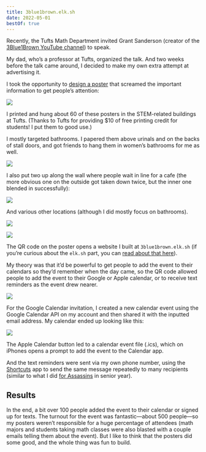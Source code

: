 ```yaml
---
title: 3blue1brown.elk.sh
date: 2022-05-01
bestOf: true
---
```


Recently, the Tufts Math Department invited Grant Sanderson (creator of the [3Blue1Brown YouTube channel](https://youtube.com/3blue1brown)) to speak.

My dad, who’s a professor at Tufts, organized the talk. And two weeks before the talk came around, I decided to make my own extra attempt at advertising it.

I took the opportunity to [design a poster](/posters) that screamed the important information to get people’s attention:

![](/posts/3blue1brown/167007241-f995fc6b-5154-40b1-b240-ff13209b0ac4.png)

I printed and hung about 60 of these posters in the STEM-related buildings at Tufts. (Thanks to Tufts for providing $10 of free printing credit for students! I put them to good use.)

I mostly targeted bathrooms. I papered them above urinals and on the backs of stall doors, and got friends to hang them in women’s bathrooms for me as well.

![](/posts/3blue1brown/167007414-f8213eb5-2d5b-4ee4-af84-59af33961e2e.jpg)

I also put two up along the wall where people wait in line for a cafe (the more obvious one on the outside got taken down twice, but the inner one blended in successfully):

![](/posts/3blue1brown/167008236-074e20d2-7d99-4399-96d7-89fdd3231f6e.jpg)

And various other locations (although I did mostly focus on bathrooms).

![](/posts/3blue1brown/167008531-658c802b-37d3-4cb5-b986-413600d8ec76.jpg)

![](/posts/3blue1brown/167008540-377033ac-37f2-4501-9bc3-e7571b06c28b.jpg)

The QR code on the poster opens a website I built at `3blue1brown.elk.sh` (if you’re curious about the `elk.sh` part, you can [read about that here](/elk)).

My theory was that it’d be powerful to get people to add the event to their calendars so they’d remember when the day came, so the QR code allowed people to add the event to their Google or Apple calendar, or to receive text reminders as the event drew nearer.

![](/posts/3blue1brown/167008856-1079ef92-0b15-459d-8bfe-638519576a10.jpg)

For the Google Calendar invitation, I created a new calendar event using the Google Calendar API on my account and then shared it with the inputted email address. My calendar ended up looking like this:

![](/posts/3blue1brown/167008868-86b206cc-dad1-48b4-bcb4-aae73850fb69.png)

The Apple Calendar button led to a calendar event file (.ics), which on iPhones opens a prompt to add the event to the Calendar app.

And the text reminders were sent via my own phone number, using the [Shortcuts](https://apps.apple.com/us/app/shortcuts/id915249334) app to send the same message repeatedly to many recipients (similar to what I did [for Assassins](/assassins) in senior year).

## Results

In the end, a bit over 100 people added the event to their calendar or signed up for texts. The turnout for the event was fantastic—about 500 people—so my posters weren’t responsible for a huge percentage of attendees (math majors and students taking math classes were also blasted with a couple emails telling them about the event). But I like to think that the posters did some good, and the whole thing was fun to build.
